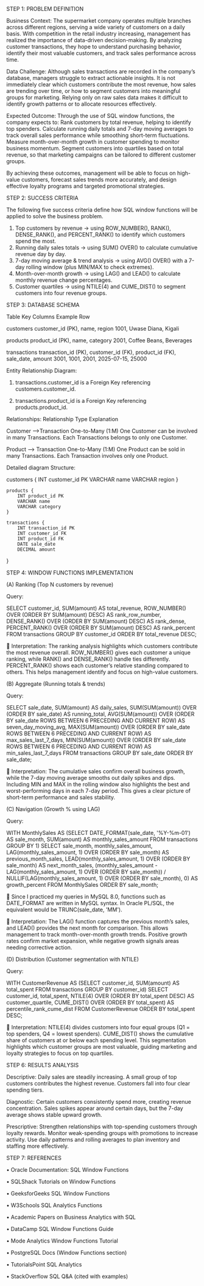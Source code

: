 STEP 1: PROBLEM DEFINITION

Business Context:
The supermarket company operates multiple branches across different regions, serving a wide variety of customers on a daily basis. With competition in the retail industry increasing, management has realized the importance of data-driven decision-making. By analyzing customer transactions, they hope to understand purchasing behavior, identify their most valuable customers, and track sales performance across time.

Data Challenge:
Although sales transactions are recorded in the company’s database, managers struggle to extract actionable insights. It is not immediately clear which customers contribute the most revenue, how sales are trending over time, or how to segment customers into meaningful groups for marketing. Relying only on raw sales data makes it difficult to identify growth patterns or to allocate resources effectively.

Expected Outcome:
Through the use of SQL window functions, the company expects to:
Rank customers by total revenue, helping to identify top spenders.
Calculate running daily totals and 7-day moving averages to track overall sales performance while smoothing short-term fluctuations.
Measure month-over-month growth in customer spending to monitor business momentum.
Segment customers into quartiles based on total revenue, so that marketing campaigns can be tailored to different customer groups.

By achieving these outcomes, management will be able to focus on high-value customers, forecast sales trends more accurately, and design effective loyalty programs and targeted promotional strategies.

STEP 2: SUCCESS CRITERIA

The following five success criteria define how SQL window functions will be applied to solve the business problem.

1.	Top customers by revenue → using ROW_NUMBER(), RANK(), DENSE_RANK(), and PERCENT_RANK() to identify which customers spend the most.
2.	Running daily sales totals → using SUM() OVER() to calculate cumulative revenue day by day.
3.	7-day moving average & trend analysis → using AVG() OVER() with a 7-day rolling window (plus MIN/MAX to check extremes).
4.	Month-over-month growth → using LAG() and LEAD() to calculate monthly revenue change percentages.
5.	Customer quartiles → using NTILE(4) and CUME_DIST() to segment 
customers into four revenue groups.

STEP 3: DATABASE SCHEMA

Table	                   Key Columns	                                                                                Example Row

customers	          customer_id (PK), name, region	                                                             1001, Uwase Diana, Kigali

products	          product_id (PK), name, category                        	                                     2001, Coffee Beans, Beverages

transactions	      transaction_id (PK), customer_id (FK), product_id (FK), sale_date, amount	                   3001, 1001, 2001, 2025-07-15, 25000


Entity Relationship Diagram:

1.	transactions.customer_id is a Foreign Key referencing
customers.customer_id.

3.	transactions.product_id is a Foreign Key referencing
products.product_id.

Relationships:
Relationship	                                   Type	                             Explanation

Customer  -->Transaction           	One-to-Many (1:M)	                    One Customer can be involved in many Transactions. Each Transactions belongs to only one Customer.

Product  --> Transaction	          One-to-Many (1:M)                     One Product can be sold in many Transactions. Each Transaction involves only one Product. 

Detailed diagram Structure:

  customers {
        INT customer_id PK
        VARCHAR name
        VARCHAR region
    }
    
    products {
        INT product_id PK
        VARCHAR name
        VARCHAR category
    }
    
    transactions {
        INT transaction_id PK
        INT customer_id FK
        INT product_id FK
        DATE sale_date
        DECIMAL amount
  }

STEP 4: WINDOW FUNCTIONS IMPLEMENTATION

(A)	Ranking (Top N customers by revenue)

Query:

SELECT customer_id, SUM(amount) AS total_revenue, ROW_NUMBER() OVER (ORDER BY SUM(amount) DESC) AS rank_row_number, DENSE_RANK() OVER (ORDER BY SUM(amount) DESC) AS rank_dense, PERCENT_RANK() OVER (ORDER BY SUM(amount) DESC) AS rank_percent FROM transactions GROUP BY customer_id ORDER BY total_revenue DESC;

	Interpretation: The ranking analysis highlights which customers contribute the most revenue overall. ROW_NUMBER() gives each customer a unique ranking, while RANK() and DENSE_RANK() handle ties differently. PERCENT_RANK() shows each customer’s relative standing compared to others. This helps management identify and focus on high-value customers.

(B)	Aggregate (Running totals & trends)

Query:

SELECT sale_date, SUM(amount) AS daily_sales, SUM(SUM(amount)) OVER (ORDER BY sale_date) AS running_total, AVG(SUM(amount)) OVER (ORDER BY sale_date  ROWS BETWEEN 6 PRECEDING AND CURRENT ROW) AS seven_day_moving_avg, MAX(SUM(amount)) OVER (ORDER BY sale_date ROWS BETWEEN 6 PRECEDING AND CURRENT ROW) AS max_sales_last_7_days, MIN(SUM(amount)) OVER (ORDER BY sale_date ROWS BETWEEN 6 PRECEDING AND CURRENT ROW) AS min_sales_last_7_days FROM transactions GROUP BY sale_date ORDER BY sale_date;
 
	Interpretation: The cumulative sales confirm overall business growth, while the 7-day moving average smooths out daily spikes and dips. Including MIN and MAX in the rolling window also highlights the best and worst-performing days in each 7-day period. This gives a clear picture of short-term performance and sales stability.

(C)	Navigation (Growth % using LAG)

Query:

WITH MonthlySales AS (SELECT  DATE_FORMAT(sale_date, '%Y-%m-01') AS sale_month,        SUM(amount) AS monthly_sales_amount    FROM transactions   GROUP BY 1) SELECT sale_month, monthly_sales_amount, LAG(monthly_sales_amount, 1) OVER (ORDER BY sale_month) AS previous_month_sales, LEAD(monthly_sales_amount, 1) OVER (ORDER BY sale_month) AS next_month_sales, (monthly_sales_amount - LAG(monthly_sales_amount, 1) OVER (ORDER BY sale_month))     / NULLIF(LAG(monthly_sales_amount, 1) OVER (ORDER BY sale_month), 0) AS growth_percent FROM  MonthlySales ORDER BY sale_month;

	Since I practiced my queries in MySQL 8.0, functions such as DATE_FORMAT are written in MySQL syntax. In Oracle PL/SQL, the equivalent would be TRUNC(sale_date, 'MM').
 
	Interpretation: The LAG() function captures the previous month’s sales, and LEAD() provides the next month for comparison. This allows management to track month-over-month growth trends. Positive growth rates confirm market expansion, while negative growth signals areas needing corrective action.

(D)	Distribution (Customer segmentation with NTILE)

Query:

WITH CustomerRevenue AS (SELECT  customer_id, SUM(amount) AS total_spent FROM  transactions    GROUP BY  customer_id) SELECT customer_id, total_spent, NTILE(4) OVER (ORDER BY total_spent DESC) AS customer_quartile, CUME_DIST() OVER (ORDER BY total_spent) AS percentile_rank_cume_dist FROM CustomerRevenue ORDER BY total_spent DESC;

	Interpretation: NTILE(4) divides customers into four equal groups (Q1 = top spenders, Q4 = lowest spenders). CUME_DIST() shows the cumulative share of customers at or below each spending level. This segmentation highlights which customer groups are most valuable, guiding marketing and loyalty strategies to focus on top quartiles.

STEP 6: RESULTS ANALYSIS

Descriptive:
Daily sales are steadily increasing. A small group of top customers contributes the highest revenue. Customers fall into four clear spending tiers.

Diagnostic:
Certain customers consistently spend more, creating revenue concentration. Sales spikes appear around certain days, but the 7-day average shows stable upward growth.

Prescriptive:
Strengthen relationships with top-spending customers through loyalty rewards. Monitor weak-spending groups with promotions to increase activity. Use daily patterns and rolling averages to plan inventory and staffing more effectively.

STEP 7: REFERENCES

•	Oracle Documentation: SQL Window Functions

•	SQLShack Tutorials on Window Functions

•	GeeksforGeeks SQL Window Functions

•	W3Schools SQL Analytics Functions

•	Academic Papers on Business Analytics with SQL

•	DataCamp SQL Window Functions Guide

•	Mode Analytics Window Functions Tutorial

•	PostgreSQL Docs (Window Functions section)

•	TutorialsPoint SQL Analytics

•	StackOverflow SQL Q&A (cited with examples)
